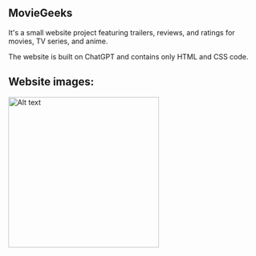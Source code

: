 ## MovieGeeks 
It's a small website project featuring trailers, reviews, and ratings for movies, TV series, and anime.

The website is built on ChatGPT and contains only HTML and CSS code.

## Website images:
<img src="‪Users\DELL\Downloads\MovieGeeks1.PNG" alt="Alt text" width="300"/>
